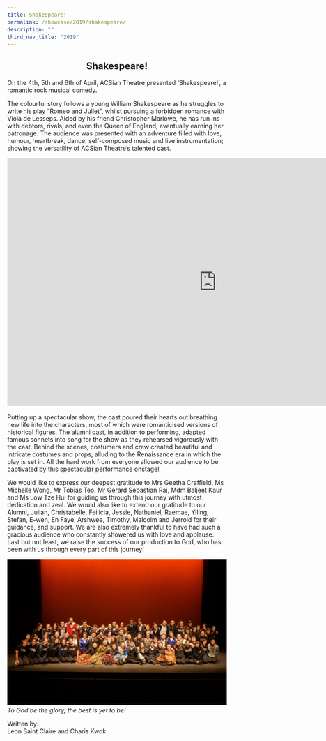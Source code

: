 ```yaml
---
title: Shakespeare!
permalink: /showcase/2019/shakespeare/
description: ""
third_nav_title: "2019"
---
```

## <center> Shakespeare! </center>

On the 4th, 5th and 6th of April, ACSian Theatre presented ‘Shakespeare!’, a romantic rock musical comedy.

The colourful story follows a young William Shakespeare as he struggles to write his play “Romeo and Juliet”, whilst pursuing a forbidden romance with Viola de Lesseps. Aided by his friend Christopher Marlowe, he has run ins with debtors, rivals, and even the Queen of England, eventually earning her patronage. The audience was presented with an adventure filled with love, humour, heartbreak, dance, self-composed music and live instrumentation; showing the versatility of ACSian Theatre’s talented cast.

<iframe allowfullscreen="true" height="569" width="960" frameborder="0" src="https://docs.google.com/presentation/d/e/2PACX-1vRlmZt7bOIoNt2f5vQp6YLA_Op4vUXEDo2A2Xf8elcfi8XH7Wv9aKeIpv8P0a-SBJlILKuKBNju6hZP/embed?start=false&amp;loop=false&amp;delayms=3000"></iframe>

Putting up a spectacular show, the cast poured their hearts out breathing new life into the characters, most of which were romanticised versions of historical figures. The alumni cast, in addition to performing, adapted famous sonnets into song for the show as they rehearsed vigorously with the cast. Behind the scenes, costumers and crew created beautiful and intricate costumes and props, alluding to the Renaissance era in which the play is set in. All the hard work from everyone allowed our audience to be captivated by this spectacular performance onstage!

  

We would like to express our deepest gratitude to Mrs Geetha Creffield, Ms Michelle Wong, Mr Tobias Teo, Mr Gerard Sebastian Raj, Mdm Baljeet Kaur and Ms Low Tze Hui for guiding us through this journey with utmost dedication and zeal. We would also like to extend our gratitude to our Alumni, Julian, Christabelle, Feilicia, Jessie, Nathaniel, Raemae, Yiling, Stefan, E-wen, En Faye, Arshwee, Timothy, Malcolm and Jerrold for their guidance, and support. We are also extremely thankful to have had such a gracious audience who constantly showered us with love and applause. Last but not least, we raise the success of our production to God, who has been with us through every part of this journey!

![](/images/20190403_JNX_7564_HIGHRES-min.jpeg)
_To God be the glory, the best is yet to be!_

Written by:<br>
Leon Saint Claire and Charis Kwok